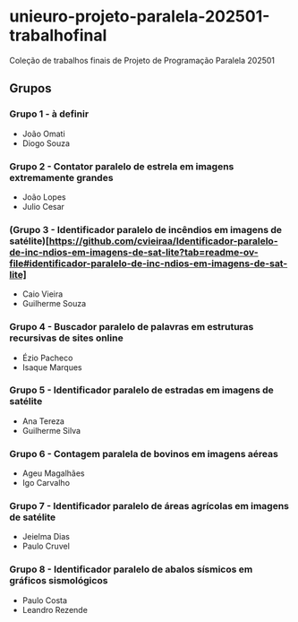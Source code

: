 # unieuro-projeto-paralela-202501-trabalhofinal
Coleção de trabalhos finais de Projeto de Programação Paralela 202501

## Grupos

### Grupo 1 - à definir
* João Omati
* Diogo Souza

### Grupo 2 - Contator paralelo de estrela em imagens extremamente grandes
* João Lopes
* Julio Cesar

### (Grupo 3 - Identificador paralelo de incêndios em imagens de satélite)[https://github.com/cvieiraa/Identificador-paralelo-de-inc-ndios-em-imagens-de-sat-lite?tab=readme-ov-file#identificador-paralelo-de-inc-ndios-em-imagens-de-sat-lite]
* Caio Vieira
* Guilherme Souza

### Grupo 4 - Buscador paralelo de palavras em estruturas recursivas de sites online
* Ézio Pacheco
* Isaque Marques

### Grupo 5 - Identificador paralelo de estradas em imagens de satélite
* Ana Tereza
* Guilherme Silva

### Grupo 6 - Contagem paralela de bovinos em imagens aéreas
* Ageu Magalhães
* Igo Carvalho

### Grupo 7 - Identificador paralelo de áreas agrícolas em imagens de satélite
* Jeielma Dias
* Paulo Cruvel

### Grupo 8 - Identificador paralelo de abalos sísmicos em gráficos sismológicos
* Paulo Costa
* Leandro Rezende
